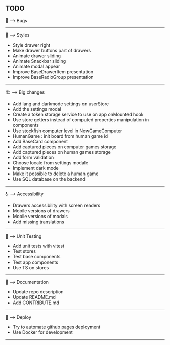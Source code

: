 ## TODO

:bug: --> Bugs
***

:art: --> Styles
- Style drawer right
- Make drawer buttons part of drawers
- Animate drawer sliding
- Animate Snackbar sliding
- Animate modal appear
- Improve BaseDrawerItem presentation
- Improve BaseRadioGroup presentation
***

:building_construction: --> Big changes
- Add lang and darkmode settings on userStore
- Add the settings modal
- Create a token storage service to use on app onMounted hook
- Use store getters instead of computed properties manipulation in components
- Use stockfish computer level in NewGameComputer
- HumanGame : init board from human game id
- Add BaseCard component
- Add captured pieces on computer games storage
- Add captured pieces on human games storage
- Add form validation
- Choose locale from settings modale
- Implement dark mode
- Make it possible to delete a human game
- Use SQL database on the backend
***

:wheelchair: --> Accessibility
- Drawers accessibility with screen readers
- Mobile versions of drawers
- Mobile versions of modals
- Add missing translations
***

:test_tube: --> Unit Testing
- Add unit tests with vitest
- Test stores
- Test base components
- Test app components
- Use TS on stores
***

:memo: --> Documentation
- Update repo description
- Update README.md
- Add CONTRIBUTE.md
***

:rocket: --> Deploy
- Try to automate github pages deployment
- Use Docker for development
***